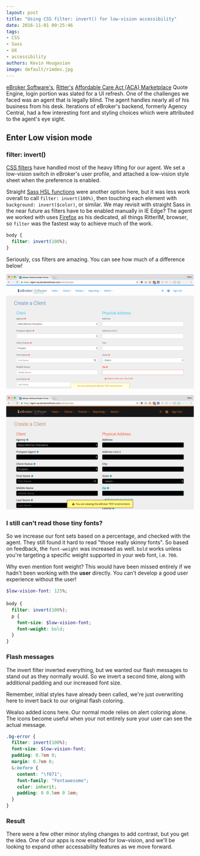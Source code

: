 ```yaml
---
layout: post
title: "Using CSS filter: invert() for low-vision accessibility"
date: 2016-11-01 09:25:46
tags:
- CSS
- Sass
- UX
- accessibility
authors: Kevin Hougasian
image: default/rimdev.jpg
---
```

[eBroker Software's](https://ebrokersoftware.com), [Ritter's](https://ritterim.com) [Affordable Care Act (ACA) Marketplace](https://healthcare.gov) Quote Engine, login portion was slated for a UI refresh. One of the challenges we faced was an agent that is legally blind. The agent handles nearly all of his business from his desk. Iterations of eBroker's backend, formerly Agency Central, had a few interesting font and styling choices which were attributed to the agent's eye sight.

## Enter Low vision mode

### filter: invert()

[CSS filters](https://developer.mozilla.org/en-US/docs/Web/CSS/filter) have handled most of the heavy lifting for our agent. We set a low-vision switch in eBroker's user profile, and attached a low-vision style sheet when the preference is enabled.

Straight [Sass HSL functions](http://sass-lang.com/documentation/Sass/Script/Functions.html#hsl_functions) were another option here, but it was less work overall to call `filter: invert(100%)`, then touching each element with `background: invert($color)`, or similar. We may revisit with straight Sass in the near future as filters have to be enabled manually in IE Edge? The agent we worked with uses [Firefox](http://caniuse.com/#search=filter) as his dedicated, all things RitterIM, browser, so `filter` was the fastest way to achieve much of the work.

```scss
body {
  filter: invert(100%);
}
```

Seriously, css filters are amazing. You can see how much of a difference below!

![eBroker Software create client afterUI](/images/inverted/create-client-afterUI.png)

![eBroker Software create client inverted](/images/inverted/create-client-inverted.png)

### I still can't read those tiny fonts?

So we increase our font sets based on a percentage, and checked with the agent. They still found it hard to read "those really skinny fonts". So based on feedback, the `font-weight` was increased as well. `bold` works unless you're targeting a specific weight supported in your web font, i.e. `700`.

Why even mention font weight? This would have been missed entirely if we hadn't been working with the **user** directly. You can't develop a good user experience without the user!

```scss
$low-vision-font: 125%;

body {
  filter: invert(100%);
  p {
    font-size: $low-vision-font;
    font-weight: bold;
  }
}
```

### Flash messages

The invert filter inverted everything, but we wanted our flash messages to stand out as they normally would. So we invert a second time, along with additional padding and our increased font size.

Remember, initial styles have already been called, we're just overwriting here to invert back to our original flash coloring.

Wealso added icons here. Our normal mode relies on alert coloring alone. The icons become useful when your not entirely sure your user can see the actual message.

```scss
.bg-error {
  filter: invert(100%);
  font-size: $low-vision-font;
  padding: 0.7em 0;
  margin: 0.7em 0;
  &:before {
    content: "\f071";
    font-family: "Fontawesome";
    color: inherit;
    padding: 0 0.5em 0 1em;
  }
}
```

### Result

There were a few other minor styling changes to add contrast, but you get the idea. One of our apps is now enabled for low-vision, and we'll be looking to expand other accessability features as we move forward.
